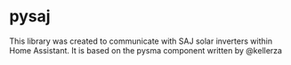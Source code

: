 # pysaj

This library was created to communicate with SAJ solar inverters within Home Assistant.
It is based on the pysma component written by @kellerza